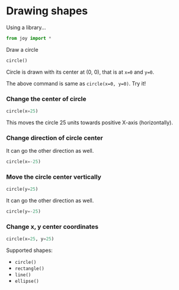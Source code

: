 # Drawing shapes


Using a library...

```py
from joy import *
```

Draw a circle

```py
circle()
```

Circle is drawn with its center at (0, 0), that is at `x=0` and `y=0`.

The above command is same as `circle(x=0, y=0)`. Try it!

### Change the center of circle

```py
circle(x=25)
```

This moves the circle 25 units towards positive X-axis (horizontally).

### Change direction of circle center

It can go the other direction as well.

```py
circle(x=-25)
```

### Move the circle center vertically

```py
circle(y=25)
```

It can go the other direction as well.

```py
circle(y=-25)
```

### Change x, y center coordinates

```py
circle(x=25, y=25)
```

Supported shapes:
- `circle()`
- `rectangle()`
- `line()`
- `ellipse()`

